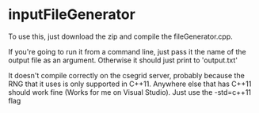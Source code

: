 # inputFileGenerator
To use this, just download the zip and compile the fileGenerator.cpp. 

If you're going to run it from a command line, just pass it the name of the output file as an argument. 
Otherwise it should just print to 'output.txt'

It doesn't compile correctly on the csegrid server, probably because the RNG that it uses is only supported in C++11.
Anywhere else that has C++11 should work fine (Works for me on Visual Studio). Just use the -std=c++11 flag

